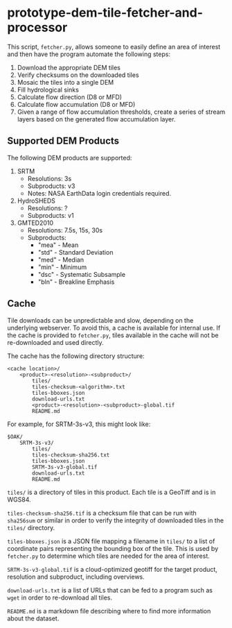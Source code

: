 # prototype-dem-tile-fetcher-and-processor

This script, `fetcher.py`, allows someone to easily define an area of interest
and then have the program automate the following steps:

1. Download the appropriate DEM tiles
2. Verify checksums on the downloaded tiles
3. Mosaic the tiles into a single DEM
4. Fill hydrological sinks
5. Calculate flow direction (D8 or MFD)
6. Calculate flow accumulation (D8 or MFD)
7. Given a range of flow accumulation thresholds, create a series of stream
   layers based on the generated flow accumulation layer.


## Supported DEM Products

The following DEM products are supported:

1. SRTM
   * Resolutions: 3s
   * Subproducts: v3
   * Notes: NASA EarthData login credentials required.
2. HydroSHEDS
   * Resolutions: ?
   * Subproducts: v1
3. GMTED2010
   * Resolutions: 7.5s, 15s, 30s
   * Subproducts:
      * "mea" - Mean
      * "std" - Standard Deviation
      * "med" - Median
      * "min" - Minimum
      * "dsc" - Systematic Subsample
      * "bln" - Breakline Emphasis

## Cache

Tile downloads can be unpredictable and slow, depending on the underlying
webserver.  To avoid this, a cache is available for internal use.  If
the cache is provided to `fetcher.py`, tiles available in the cache will not
be re-downloaded and used directly.

The cache has the following directory structure:

```
<cache location>/
    <product>-<resolution>-<subproduct>/
        tiles/
        tiles-checksum-<algorithm>.txt
        tiles-bboxes.json
        download-urls.txt
        <product>-<resolution>-<subproduct>-global.tif
        README.md

```

For example, for SRTM-3s-v3, this might look like:
```
$OAK/
    SRTM-3s-v3/
        tiles/
        tiles-checksum-sha256.txt
        tiles-bboxes.json
        SRTM-3s-v3-global.tif
        download-urls.txt
        README.md
```

`tiles/` is a directory of tiles in this product. Each tile is a GeoTiff and
is in WGS84.

`tiles-checksum-sha256.tif` is a checksum file that can be run with `sha256sum`
or similar in order to verify the integrity of downloaded tiles in the `tiles/`
directory.

`tiles-bboxes.json` is a JSON file mapping a filename in `tiles/` to a list of
coordinate pairs representing the bounding box of the tile. This is used by
`fetcher.py` to determine which tiles are needed for the area of interest.

`SRTM-3s-v3-global.tif` is a cloud-optimized geotiff for the target product,
resolution and subproduct, including overviews.

`download-urls.txt` is a list of URLs that can be fed to a program such as
`wget` in order to re-download all tiles.

`README.md` is a markdown file describing where to find more information about
the dataset.
